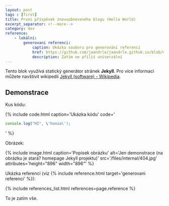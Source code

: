```yaml
---
layout: post
tags : [first]
title: První příspěvek znovuobnoveného blogu (Hello World)
excerpt_separator: <!--more-->
category: dev
reference:
    - lokální:
        generovani referenci:
            caption: Ukázka souboru pro generování referencí
            href: https://github.com/jaandrle/jaandrle.github.io/blob/master/_includes/references_list.html
            description: Zatím ne příliš univerzální
---
```


Tento blok využívá statický generátor stránek **Jekyll**. Pro více informací můžete navštívit wikipedii [Jekyll (software) - Wikipedia](https://en.wikipedia.org/wiki/Jekyll_(software)).

<!--more-->

## Demonstrace
Kus kódu:

{% include code.html
    caption='Ukázka kódu'
    code='
```JavaScript
console.log("HI", \'honza\');
```
'
%}

Obrázek:

{% include image.html
    caption='Popisek obrázku'
    alt='Jen demonstrace (na obrázku je stará? homepage Jekyll projektu)'
    src='/files/internal/404.jpg'
    attributes='height="896" width="896"'
%}

Ukázka referencí (viz {% include reference.html target='generovani referenci' %}):

{% include references_list.html
    references=page.reference
%}

To je zatím vše.